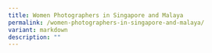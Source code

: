 ```yaml
---
title: Women Photographers in Singapore and Malaya
permalink: /women-photographers-in-singapore-and-malaya/
variant: markdown
description: ""
---
```

